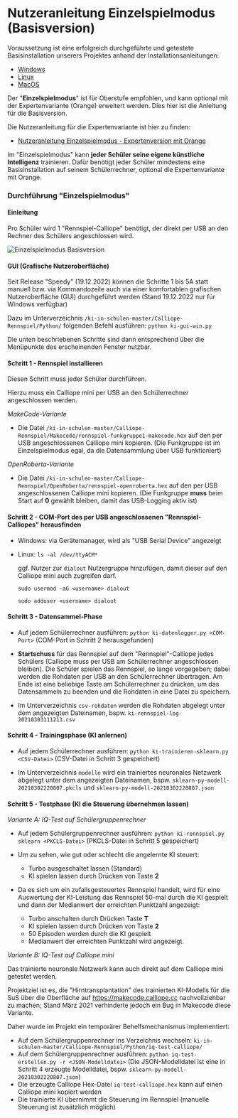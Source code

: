 # Nutzeranleitung Einzelspielmodus (Basisversion)

Voraussetzung ist eine erfolgreich durchgeführte und getestete Basisinstallation unserers Projektes anhand der Installationsanleitungen:
* [Windows](./INSTALL-Win.md)
* [Linux](./INSTALL-Lin.md)
* [MacOS](./INSTALL-Mac.md)

Der "__Einzelspielmodus__" ist für Oberstufe empfohlen, und kann optional mit der Expertenvariante (Orange) erweitert werden. Dies hier ist die Anleitung für die Basisversion.

Die Nutzeranleitung für die Expertenvariante ist hier zu finden:
* [Nutzeranleitung Einzelspielmodus - Expertenversion mit Orange](./Nutzeranleitung-Einzelspielmodus-Orange.md)

Im "Einzelspielmodus" kann __jeder Schüler seine eigene künstliche Intelligenz__ trainieren. Dafür benötigt jeder Schüler mindestens eine Basisinstallation auf seinem Schülerrechner, optional die Expertenvariante mit Orange.

### Durchführung "Einzelspielmodus"

#### Einleitung

Pro Schüler wird 1 "Rennspiel-Calliope" benötigt, der direkt per USB an den Rechner des Schülers angeschlossen wird.

![Einzelspielmodus Basisversion](./einzelspiel-basis.png)

#### GUI (Grafische Nutzeroberfläche)

Seit Release "Speedy" (19.12.2022) können die Schritte 1 bis 5A statt manuell bzw. via Kommandozeile
auch via einer komfortablen grafischen Nutzeroberfläche (GUI) durchgeführt werden (Stand 19.12.2022 nur für Windows verfügbar)

Dazu im Unterverzeichnis `/ki-in-schulen-master/Calliope-Rennspiel/Python/` folgenden Befehl ausführen: `python ki-gui-win.py`

Die unten beschriebenen Schritte sind dann entsprechend über die Menüpunkte des erscheinenden Fenster nutzbar.

#### Schritt 1 - Rennspiel installieren

Diesen Schritt muss jeder Schüler durchführen.

Hierzu muss ein Calliope mini per USB an den Schülerrechner angeschlossen werden.

*MakeCode-Variante*

* Die Datei `/ki-in-schulen-master/Calliope-Rennspiel/Makecode/rennspiel-funkgruppe1-makecode.hex` auf den per USB angeschlossenen Calliope mini kopieren. (Die Funkgruppe ist im Einzelspielmodus egal, da die Datensammlung über USB funktioniert)

*OpenRoberta-Variante*

* Die Datei `/ki-in-schulen-master/Calliope-Rennspiel/OpenRoberta/rennspiel-openroberta.hex` auf den per USB angeschlossenen Calliope mini kopieren. (Die Funkgruppe __muss__ beim Start auf __0__ gewählt bleiben, damit das USB-Logging aktiv ist)

#### Schritt 2 - COM-Port des per USB angeschlossenen "Rennspiel-Calliopes" herausfinden

* Windows: via Gerätemanager, wird als "USB Serial Device" angezeigt

* Linux: `ls -al /dev/ttyACM*`

  ggf. Nutzer zur `dialout` Nutzergruppe hinzufügen, damit dieser auf den Calliope mini auch zugreifen darf.

  `sudo usermod -aG <username> dialout`

  `sudo adduser <username> dialout`

#### Schritt 3 - Datensammel-Phase

* Auf jedem Schülerrechner ausführen: `python ki-datenlogger.py <COM-Port>` (COM-Port in Schritt 2 herausgefunden)

* __Startschuss__ für das Rennspiel auf dem "Rennspiel"-Calliope jedes Schülers (Calliope muss per USB am Schülerrechner angeschlossen bleiben). Die Schüler spielen das Rennspiel, so lange vorgegeben; dabei werden die Rohdaten per USB an den Schülerrechner übertragen. Am Ende ist eine beliebige Taste am Schülerrechner zu drücken, um das Datensammeln zu beenden und die Rohdaten in eine Datei zu speichern.

* Im Unterverzeichnis `csv-rohdaten` werden die Rohdaten abgelegt unter dem angezeigten Dateinamen, bspw. `ki-rennspiel-log-20210303111213.csv`

#### Schritt 4 - Trainingsphase (KI anlernen)

* Auf jedem Schülerrechner ausführen: `python ki-trainieren-sklearn.py <CSV-Datei>` (CSV-Datei in Schritt 3 gespeichert)

* Im Unterverzeichnis `modelle` wird ein trainiertes neuronales Netzwerk abgelegt unter dem angezeigten Dateinamen, bspw. `sklearn-py-modell-20210302220807.pkcls` und `sklearn-py-modell-20210302220807.json`

#### Schritt 5 - Testphase (KI die Steuerung übernehmen lassen)

*Variante A: IQ-Test auf Schülergruppenrechner*

* Auf jedem Schülergruppenrechner ausführen: `python ki-rennspiel.py sklearn <PKCLS-Datei>` (PKCLS-Datei in Schritt 5 gespeichert)

* Um zu sehen, wie gut oder schlecht die angelernte KI steuert:

  * Turbo ausgeschaltet lassen (Standard)
  * KI spielen lassen durch Drücken von Taste __2__

* Da es sich um ein zufallsgesteuertes Rennspiel handelt, wird für eine Auswertung der KI-Leistung das Rennspiel 50-mal durch die KI gespielt und dann der Medianwert der erreichten Punktzahl angezeigt:

  * Turbo anschalten durch Drücken Taste __T__
  * KI spielen lassen durch Drücken von Taste __2__
  * 50 Episoden werden durch die KI gespielt
  * Medianwert der erreichten Punktzahl wird angezeigt.

*Variante B: IQ-Test auf Calliope mini*

Das trainierte neuronale Netzwerk kann auch direkt auf dem Calliope mini getestet werden.

Projektziel ist es, die "Hirntransplantation" des trainierten KI-Modells für die SuS über die Oberfläche auf https://makecode.calliope.cc nachvollziehbar zu machen; Stand März 2021 verhinderte jedoch ein Bug in Makecode diese Variante.

Daher wurde im Projekt ein temporärer Behelfsmechanismus implementiert:

* Auf dem Schülergruppenrechner ins Verzeichnis wechseln: `ki-in-schulen-master/Calliope-Rennspiel/Python/iq-test-calliope/`
* Auf dem Schülergruppenrechner ausführen: `python iq-test-erstellen.py -r <JSON-Modelldatei>` (Die JSON-Modelldatei ist eine in Schritt 4 erzeugte Modelldatei, bspw. `sklearn-py-modell-20210302220807.json`)
* Die erzeugte Calliope Hex-Datei `iq-test-calliope.hex` kann auf einen Calliope mini kopiert werden
* Die trainierte KI übernimmt die Steuerung im Rennspiel (manuelle Steuerung ist zusätzlich möglich)
